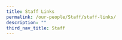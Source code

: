 ```yaml
---
title: Staff Links
permalink: /our-people/Staff/staff-links/
description: ""
third_nav_title: Staff
---
```

